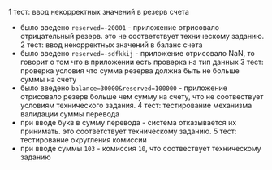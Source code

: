 1 тест: ввод некорректных значений в резерв счета
- было введено `reserved=-20001` - приложение отрисовало отрицательный резерв. это не соответствует техническому заданию.
2 тест: ввод некорректных значений в баланс счета
- было введено `reserved=-sdfkkij` - приложение отрисовало NaN, то говорит о том что в приложении есть проверка на тип данных
3 тест: проверка условия что сумма резерва должна быть не больше суммы на счету
- было введено `balance=30000&reserved=100000` - приложение отрисовало резерв больше чем сумму на счету, что не соотвествует условиям технического задания.
4 тест: тестирование механизма валидации суммы перевода
- при вводе букв в сумму перевода - система отказывается их принимать. это соответствует техническому заданию.
5 тест: тестирование округления комиссии
- при вводе суммы `103` - комиссия `10`, что соотвествует техническому заданию

